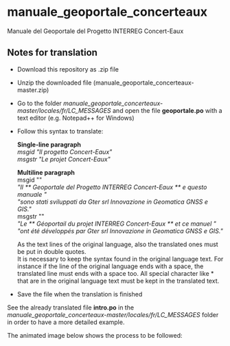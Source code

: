 # manuale_geoportale_concerteaux
 Manuale del Geoportale del Progetto INTERREG Concert-Eaux
 
 Notes for translation
---------------------------------

* Download this repository as .zip file

* Unzip the downloaded file (manuale_geoportale_concerteaux-master.zip)

* Go to the folder *manuale_geoportale_concerteaux-master/locales/fr/LC_MESSAGES* and open the file **geoportale.po** with a text editor (e.g. Notepad++ for Windows)

* Follow this syntax to translate:

  <b>Single-line paragraph </b><br>
  *msgid "Il progetto Concert-Eaux"<br>*
  *msgstr "Le projet Concert-Eaux"<br>*

  <b>Multiline paragraph  </b><br>
  msgid ""<br>
  *"Il ** Geoportale del Progetto INTERREG Concert-Eaux ** e questo manuale "<br>*
  *"sono stati sviluppati da Gter srl Innovazione in Geomatica GNSS e GIS."<br>*
  msgstr ""<br>
  *"Le ** Géoportail du projet INTERREG Concert-Eaux ** et ce manuel "<br>*
  *"ont été développés par Gter srl Innovazione in Geomatica GNSS e GIS."<br>*
  
  As the text lines of the original language, also the translated ones must be put in double quotes.<br>
  It is necessary to keep the syntax found in the original language text. For instance if the line of the original language ends with a space, the translated line must ends with a space too. All special character like * that are in the original language text must be kept in the translated text.
  
* Save the file when the translation is finished

See the already translated file **intro.po** in the *manuale_geoportale_concerteaux-master/locales/fr/LC_MESSAGES* folder in order to have a more detailed example.

The animated image below shows the process to be followed:
